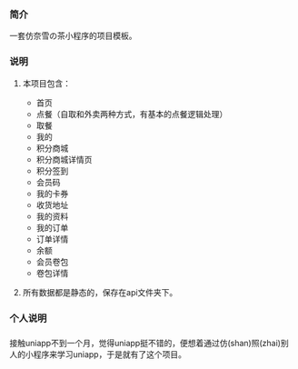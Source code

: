 ### 简介

一套仿奈雪の茶小程序的项目模板。

### 说明

1. 本项目包含：

	- 首页
	- 点餐（自取和外卖两种方式，有基本的点餐逻辑处理）
	- 取餐
	- 我的
	- 积分商城
	- 积分商城详情页
	- 积分签到
	- 会员码
	- 我的卡券
	- 收货地址
	- 我的资料
	- 我的订单
	- 订单详情
	- 余额
	- 会员卷包
	- 卷包详情

2. 所有数据都是静态的，保存在api文件夹下。

### 个人说明
### 
接触uniapp不到一个月，觉得uniapp挺不错的，便想着通过仿(shan)照(zhai)别人的小程序来学习uniapp，于是就有了这个项目。
